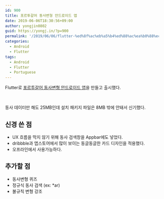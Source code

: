 ```yaml
---
id: 900
title: 포르투갈어 동사변형 안드로이드 앱
date: 2019-06-06T18:30:56+09:00
author: yongjin0802
guid: https://yongj.in/?p=900
permalink: '/2019/06/06/flutter-%ed%8f%ac%eb%a5%b4%ed%88%ac%ea%b0%88%ec%96%b4-%eb%8f%99%ec%82%ac%eb%b3%80%ed%98%95-%ec%95%88%eb%93%9c%eb%a1%9c%ec%9d%b4%eb%93%9c-%ec%95%b1/'
categories:
  - Android
  - Flutter
tags:
  - Android
  - Flutter
  - Portuguese
---
```


Flutter로 [포르투갈어 동사변형 안드로이드 앱](https://play.google.com/store/apps/details?id=com.yongj.in.pt_conjugate)을 만들고 출시했다.

<img src="https://raw.githubusercontent.com/16Yongjin/16Yongjin.github.io/master/wp-content/uploads/2019/06/플레이스토어.png?fit=840%2C742&ssl=1" alt="" class="wp-image-901" srcset="https://raw.githubusercontent.com/16Yongjin/16Yongjin.github.io/master/wp-content/uploads/2019/06/플레이스토어.png 1432w, https://raw.githubusercontent.com/16Yongjin/16Yongjin.github.io/master/wp-content/uploads/2019/06/플레이스토어-300x265.png 300w, https://raw.githubusercontent.com/16Yongjin/16Yongjin.github.io/master/wp-content/uploads/2019/06/플레이스토어-768x679.png 768w, https://raw.githubusercontent.com/16Yongjin/16Yongjin.github.io/master/wp-content/uploads/2019/06/플레이스토어-1024x905.png 1024w, https://raw.githubusercontent.com/16Yongjin/16Yongjin.github.io/master/wp-content/uploads/2019/06/플레이스토어-1000x884.png 1000w, https://raw.githubusercontent.com/16Yongjin/16Yongjin.github.io/master/wp-content/uploads/2019/06/플레이스토어-339x300.png 339w" sizes="(max-width: 1432px) 100vw, 1432px" />

동사 데이터만 해도 25MB인데 설치 패키지 파일은 8MB 밖에 안돼서 신기했다.

## 신경 쓴 점

  * UX 흐름을 막지 않기 위해 동사 검색창을 Appbar에도 넣었다.
  * dribbble과 앱스토어에서 많이 보이는 동글동글한 카드 디자인을 적용했다.
  * 오프라인에서 사용가능하다.

## 추가할 점

  * 동사변형 퀴즈
  * 정규식 동사 검색 (ex: *ar)
  * 불규칙 변형 강조